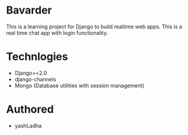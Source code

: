 # Bavarder
This is a learning project for Django to build realtime web apps. This is a real time chat app with login functionality.

# Technlogies
* Django==2.0
* django-channels
* Mongo (Database utilities with session management)

# Authored
* yashLadha